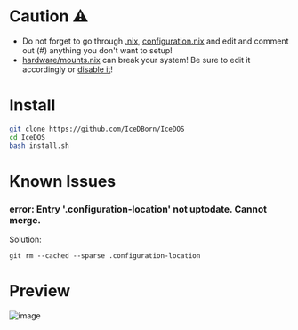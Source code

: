 # Caution ⚠️

- Do not forget to go through [.nix](https://github.com/IceDBorn/IceDOS/blob/main/.nix), [configuration.nix](https://github.com/IceDBorn/IceDOS/blob/main/configuration.nix) and edit and comment out (#) anything you don't want to setup!
- [hardware/mounts.nix](https://github.com/IceDBorn/IceDOS/blob/main/hardware/mounts.nix) can break your system! Be sure to edit it accordingly or [disable it](https://github.com/IceDBorn/IceDOS/blob/087d7884d501f5660e8368ed349561c2d83ddf04/.nix#L310)!

# Install

```bash
git clone https://github.com/IceDBorn/IceDOS
cd IceDOS
bash install.sh
```

# Known Issues

### error: Entry '.configuration-location' not uptodate. Cannot merge.

Solution:

```
git rm --cached --sparse .configuration-location
```

# Preview

![image](https://github.com/IceDBorn/IceDOS/assets/51162078/80e89e81-9a2a-4ca6-807c-91d925204a8a)
